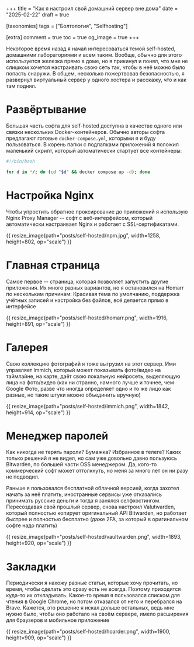+++
title = "Как я настроил свой домашний сервер вне дома"
date = "2025-02-22"
draft = true

[taxonomies]
tags = ["Болтология", "Selfhosting"]

[extra]
comment = true
toc = true
og_image = true
+++

Некоторое время назад я начал интересоваться темой self-hosted, домашними лабораториями и всем таким. Вообще, обычно для этого используется железка прямо в доме, но я прикинул и понял, что мне не слишком хочется настраивать свою сеть так, чтобы в неё можно было попасть снаружи. В общем, несколько пожертвовав безопасностью, я развернул виртуальный сервер у одного хостера и расскажу, что и как там поднял.

<!--more-->

# Развёртывание

Большая часть софта для self-hosted доступна в качестве одного или связки нескольких Docker-контейнеров. Обычно авторы софта предлагают готовые `docker-compose.yml`, которыми я и буду пользоваться. В корень папки с подпапками приложений я положил маленький скрипт, который автоматически стартует все контейнеры:

```bash
#!/bin/bash

for d in */; do (cd "$d" && docker compose up -d); done
```

# Настройка Nginx

Чтобы упростить обратное проксирование до приложений я использую Nginx Proxy Manager -- софт с веб-интерфейсом, который автоматически настраивает Nginx и работает с SSL-сертификатами.

{{ resize_image(path="posts/self-hosted/npm.jpg", width=1258, height=802, op="scale") }}

# Главная страница

Самое первое -- страница, которая позволяет запустить другие приложения. Их много разных вариантов, но я остановился на Homarr по нескольким причинам: Красивая тема по умолчанию, поддержка учётных записей и настройка без файлов, всё делается прямо в интерфейсе

{{ resize_image(path="posts/self-hosted/homarr.png", width=1916, height=891, op="scale") }}

# Галерея

Свою коллекцию фотографий я тоже выгрузил на этот сервер. Ими управляет Immich, который может показывать фото/видео на таймлайне, на карте, даёт свою локальную нейросеть, выделяющую лица на фото/видео (как ни странно, намного лучше и точнее, чем Google Фото, разве что иногда определяет одно и то же лицо как разные, но такие штуки можно объединить вручную)

{{ resize_image(path="posts/self-hosted/immich.png", width=1842, height=914, op="scale") }}

# Менеджер паролей

Как никогда не терять пароли? Бумажка? Избранное в телеге? Каких только решений я не видел, но сам уже довольно давно пользуюсь Bitwarden, по большей части OSS менеджером. Да, кого-то коммерческий софт может оттолкнуть, но меня за много лет он ни разу не подводил.

Раньше я пользовался бесплатной облачной версией, когда захотел начать за неё платить, иностранные сервисы уже отказались принимать русские деньги и тогда я занялся селфхостингом. Пересоздавая свой прошлый сервер, снова настроил Valutwarden, который полностью копирует оригинальный API Bitwarden, но работает быстрее и полностью бесплатно (даже 2FA, за который в оригинальном софте надо платить)

{{ resize_image(path="posts/self-hosted/vaultwarden.png", width=1893, height=920, op="scale") }}

# Закладки

Периодически я нахожу разные статьи, которые хочу прочитать, но время, чтобы сделать это сразу есть не всегда. Поэтому приходится куда-то их откладывать. Какое-то время я пользовался списком для чтения в Google Chrome, но потом отказался от него и перебрался на Brave. Кажется, это решение я искал дольше остальных, ведь мне нужно было, чтобы оно работало на своём сервере, имело расширения для браузеров и мобильное приложение

{{ resize_image(path="posts/self-hosted/hoarder.png", width=1900, height=909, op="scale") }}


